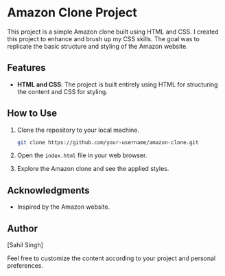 # Amazon Clone Project

This project is a simple Amazon clone built using HTML and CSS. I created this project to enhance and brush up my CSS skills. The goal was to replicate the basic structure and styling of the Amazon website.

## Features

- **HTML and CSS**: The project is built entirely using HTML for structuring the content and CSS for styling.


## How to Use

1. Clone the repository to your local machine.
   ```bash
   git clone https://github.com/your-username/amazon-clone.git
   ```

2. Open the `index.html` file in your web browser.

3. Explore the Amazon clone and see the applied styles.


## Acknowledgments

- Inspired by the Amazon website.


## Author

[Sahil Singh]

Feel free to customize the content according to your project and personal preferences. 
